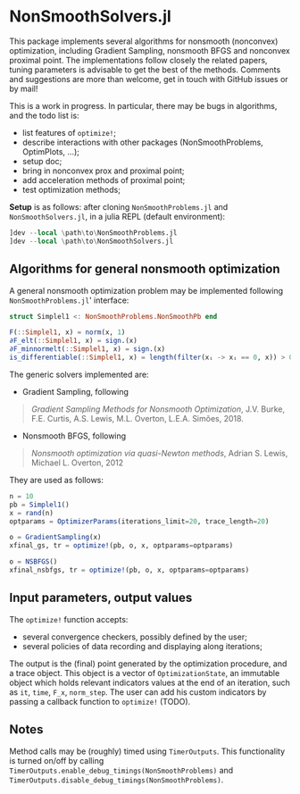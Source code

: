 # NonSmoothSolvers.jl

This package implements several algorithms for nonsmooth (nonconvex) optimization, including Gradient Sampling, nonsmooth BFGS and nonconvex proximal point. The implementations follow closely the related papers, tuning parameters is advisable to get the best of the methods. Comments and suggestions are more than welcome, get in touch with GitHub issues or by mail!

This is a work in progress. In particular, there may be bugs in algorithms, and the todo list is:
- list features of `optimize!`;
- describe interactions with other packages (NonSmoothProblems, OptimPlots, ...);
- setup doc;
- bring in nonconvex prox and proximal point;
- add acceleration methods of proximal point;
- test optimization methods;

**Setup** is as follows: after cloning `NonSmoothProblems.jl` and `NonSmoothSolvers.jl`, in a julia REPL (default environment):
```julia
]dev --local \path\to\NonSmoothProblems.jl
]dev --local \path\to\NonSmoothSolvers.jl
```

## Algorithms for general nonsmooth optimization

A general nonsmooth optimization problem may be implemented following `NonSmoothProblems.jl`' interface:
```julia
struct Simplel1 <: NonSmoothProblems.NonSmoothPb end

F(::Simplel1, x) = norm(x, 1)
∂F_elt(::Simplel1, x) = sign.(x)
∂F_minnormelt(::Simplel1, x) = sign.(x)
is_differentiable(::Simplel1, x) = length(filter(xᵢ -> xᵢ == 0, x)) > 0
```

The generic solvers implemented are:
- Gradient Sampling, following
> *Gradient Sampling Methods for Nonsmooth Optimization*, J.V. Burke, F.E. Curtis, A.S. Lewis, M.L. Overton, L.E.A. Simões, 2018.
- Nonsmooth BFGS, following
> *Nonsmooth optimization via quasi-Newton methods*, Adrian S. Lewis, Michael L. Overton, 2012

They are used as follows:
```julia
n = 10
pb = Simplel1()
x = rand(n)
optparams = OptimizerParams(iterations_limit=20, trace_length=20)

o = GradientSampling(x)
xfinal_gs, tr = optimize!(pb, o, x, optparams=optparams)

o = NSBFGS()
xfinal_nsbfgs, tr = optimize!(pb, o, x, optparams=optparams)
```

## Input parameters, output values

The `optimize!` function accepts:
- several convergence checkers, possibly defined by the user;
- several policies of data recording and displaying along iterations;

The output is the (final) point generated by the optimization procedure, and a trace object. This object is a vector of `OptimizationState`, an immutable object which holds relevant indicators values at the end of an iteration, such as `it`, `time`, `F_x`, `norm_step`. The user can add his custom indicators by passing a callback function to `optimize!` (TODO).
## Notes
Method calls may be (roughly) timed using `TimerOutputs`. This functionality is turned on/off by calling `TimerOutputs.enable_debug_timings(NonSmoothProblems)` and `TimerOutputs.disable_debug_timings(NonSmoothProblems)`.

